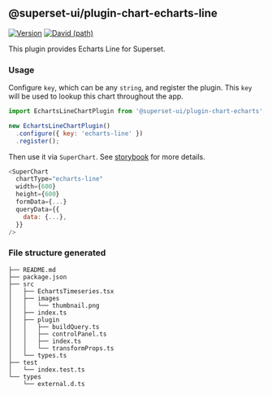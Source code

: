 ## @superset-ui/plugin-chart-echarts-line

[![Version](https://img.shields.io/npm/v/@superset-ui/plugin-chart-echarts-line.svg?style=flat-square)](https://img.shields.io/npm/v/@superset-ui/plugin-chart-echarts-line.svg?style=flat-square)
[![David (path)](https://img.shields.io/david/apache-superset/superset-ui.svg?path=packages%2Fsuperset-ui-plugin-chart-echarts-line&style=flat-square)](https://david-dm.org/apache-superset/superset-ui?path=packages/superset-ui-plugin-chart-echarts-line)

This plugin provides Echarts Line for Superset.

### Usage

Configure `key`, which can be any `string`, and register the plugin. This `key` will be used to lookup this chart throughout the app.

```js
import EchartsLineChartPlugin from '@superset-ui/plugin-chart-echarts';

new EchartsLineChartPlugin()
  .configure({ key: 'echarts-line' })
  .register();
```

Then use it via `SuperChart`. See [storybook](https://apache-superset.github.io/superset-ui/?selectedKind=plugin-chart-echarts-line) for more details.

```js
<SuperChart
  chartType="echarts-line"
  width={600}
  height={600}
  formData={...}
  queryData={{
    data: {...},
  }}
/>
```

### File structure generated

```
├── README.md
├── package.json
├── src
│   ├── EchartsTimeseries.tsx
│   ├── images
│   │   └── thumbnail.png
│   ├── index.ts
│   ├── plugin
│   │   ├── buildQuery.ts
│   │   ├── controlPanel.ts
│   │   ├── index.ts
│   │   └── transformProps.ts
│   └── types.ts
├── test
│   └── index.test.ts
└── types
    └── external.d.ts
```